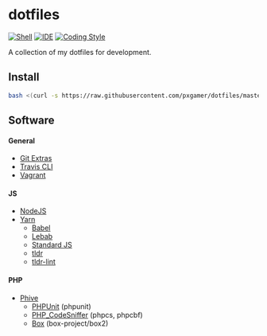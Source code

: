 # dotfiles

[![Shell][ico-shell]][link-shell]
[![IDE][ico-ide]][link-ide]
[![Coding Style][ico-code-style]][link-code-style]

A collection of my dotfiles for development.

## Install

```bash
bash <(curl -s https://raw.githubusercontent.com/pxgamer/dotfiles/master/dotfiles)
```

## Software

#### General

- [Git Extras](https://github.com/tj/git-extras)
- [Travis CLI](https://github.com/travis-ci/travis.rb)
- [Vagrant](https://vagrantup.com)

#### JS

- [NodeJS](https://nodejs.org)
- [Yarn](https://yarnpkg.org)
	- [Babel](https://yarn.pm/babel)
	- [Lebab](https://yarn.pm/lebab)
	- [Standard JS](https://yarn.pm/standard)
	- [tldr](https://yarn.pm/tldr)
	- [tldr-lint](https://yarn.pm/tldr-lint)

#### PHP

- [Phive](https://github.com/phar-io/phive)
    - [PHPUnit](https://github.com/sebastianbergmann/phpunit) (phpunit)
    - [PHP_CodeSniffer](https://github.com/squizlabs/PHP_CodeSniffer) (phpcs, phpcbf)
    - [Box](https://github.com/box-project/box2) (box-project/box2)

[ico-code-style]: https://img.shields.io/badge/code%20style-psr2-green.svg?style=flat-square
[ico-ide]: https://img.shields.io/badge/ide-phpstorm-775af8.svg?style=flat-square
[ico-shell]: https://img.shields.io/badge/shell-zsh-blue.svg?style=flat-square

[link-code-style]: https://www.php-fig.org/psr/psr-2
[link-ide]: https://www.jetbrains.com/phpstorm
[link-shell]: http://zsh.sourceforge.net
